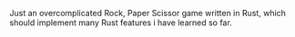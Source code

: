 Just an overcomplicated Rock, Paper Scissor game written in Rust, which should implement many Rust features i have learned so far.